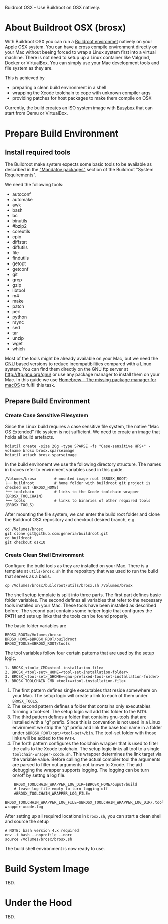 Buidroot OSX - Use Buildroot on OSX natively.  

# About Buildroot OSX (brosx)

With Buildroot OSX you can run a [Buildroot environmet](https://buildroot.org/) natively on your Apple OSX system.
You can have a cross compile environment directly on your Mac without beeing forced to wrap a Linux system first into a virtual machine.
There is not need to setup up a Linux container like Valgrind, Docker or VirtualBox. You can simply use your Mac development tools and file system as they are.

 This is achieved by 
 - preparing a clean build environment in a shell
 - wrapping the Xcode toolchain to cope with unknown compiler args
 - providing patches for host packages to make them compile on OSX
  
 Currently, the build creates an ISO system image with [Busybox](https://www.busybox.net) that can start from Qemu or VirtualBox.
   
 
# Prepare Build Environment

## Install required tools

The Buildroot make system expects some basic tools to be available as described in the ["Mandatoy packages"](https://buildroot.org/downloads/manual/manual.html#requirement-mandatory) section of the Buildroot "System Requirements". 

We need the following tools:
- autoconf
- automake
- awk
- bash
- bc
- binutils
- #bzip2
- coreutils
- cpio
- diffstat
- diffutils
- file
- findutils
- getopt
- getconf
- git
- grep
- gzip
- libtool
- m4
- make
- patch
- perl
- python
- rsync
- sed
- tar
- unzip
- wget
- which

Most of the tools might be already available on your Mac, but we need the [GNU](https://www.gnu.org/software/software.en.html) based versions to reduce incompatibilities compared with a Linux system.
You can find them directly on the GNU ftp server at http://ftp.gnu.org/gnu/ or use any package manager to install them on your Mac.
In this guide we use [Homebrew - The missing package manager for macOS](https://brew.sh/) to fulfil this task.

## Prepare Build Environment

### Create Case Sensitive Filesystem

Since the Linux build requires a case sensitive file system, the native "Mac OS Extended" file system is not sufficient. We need to create an image that holds all build artefacts.

	hdiutil create -size 20g -type SPARSE -fs "Case-sensitive HFS+" -volname brosx brosx.sparseimage
	hdiutil attach brosx.sparseimage
	
In the build environemt we use the following directory structure. The names in braces refer to envirnment variables used in this guide.
	
	/Volumes/brosx        # mounted image root (BROSX_ROOT)
	├── buildroot         # home folder with buildroot git project is checked out (BROSX_HOME)
	└── toolchain         # links to the Xcode toolchain wrapper (BROSX_TOOLCHAIN)
	└── tools             # links to binaries of other required tools (BROSX_TOOLS)

After mounting the file system, we can enter the build root folder and clone the Buildroot OSX repository and checkout desired branch, e.g.
	
	cd /Volumes/brosx
	git clone git@github.com:generia/buildroot.git
	cd buildroot
	git checkout osx10
	

### Create Clean Shell Environment

Configure the build tools as they are installed on your Mac. There is a template at `utils/brosx.sh` in the repository that was used to run the build that serves as a basis.

	cp /Volumes/brosx/buildroot/utils/brosx.sh /Volumes/brosx

The shell setup template is split into three parts. The first part defines basic folder variables. The second defines all variables that refer to the necessary tools installed on your Mac. 
These tools have been installed as described before. The second part contains some helper logic that configures the PATH and sets up links that the tools can be found properly.

The basic folder variables are
	
	BROSX_ROOT=/Volumes/brosx
	BROSX_HOME=$BROSX_ROOT/buildroot
	BROSX_TOOLS=$BROSX_ROOT/tools

The tool variables follow four certain patterns that are used by the setup logic.

	1. BROSX_<tool>_CMD=<tool-installation-file>
	2. BROSX_<tool-set>_HOME=<tool-set-installation-folder> 
	3. BROSX_<tool-set>_GHOME=<gnu-prefixed-tool-set-installation-folder> 
	3. BROSX_TOOLCHAIN_CMD_<tool>=<tool-installation-file> 

1. The first pattern defines single executables that reside somewhere on your Mac. The setup logic will create a link to each of them under `BROSX_TOOLS`.
2. The second pattern defines a folder that contains only executables forming a tool-set. The setup logic will add this folder to the `PATH`.
3. The third pattern defines a folder that contains gnu-tools that are installed with a "g" prefix. Since this is convention is not used in a Linux envirnment we strip the "g" prefix and link the base tool name in a folder under `$BROSX_ROOT/opt/<tool-set>/bin`. The tool-set folder with those links will be added to the `PATH`.   
4. The forth pattern configures the toolchain wrapper that is used to filter the calls to the Xcode toolchain. The setup logic links all tool to a single `toolchain-wrapper-xcode.sh`. 
This wrapper determines the link target via the variable value. Before calling the actual compiler tool the arguments are parsed to filter out arguments not known to Xcode.
The aid debugging the wrapper supports logging. The logging can be turn on/off by settng a log file.

```
	BROSX_TOOLCHAIN_WRAPPER_LOG_DIR=$BROSX_HOME/ouput/build
	# leave log-file empty to turn logging off
	#BROSX_TOOLCHAIN_WRAPPER_LOG_FILE=
	BROSX_TOOLCHAIN_WRAPPER_LOG_FILE=$BROSX_TOOLCHAIN_WRAPPER_LOG_DIR/.toolchain-wrapper-xcode.log
```
 

After setting up all required locations in `brosx.sh`, you can start a clean shell and source the setup

	# NOTE: bash version 4.x required
	env -i bash --noprofile --norc 
	source /Volumes/brosx/brosx.sh

The build shell environment is now ready to use.


# Build System Image

TBD.

# Under the Hood

TBD.
